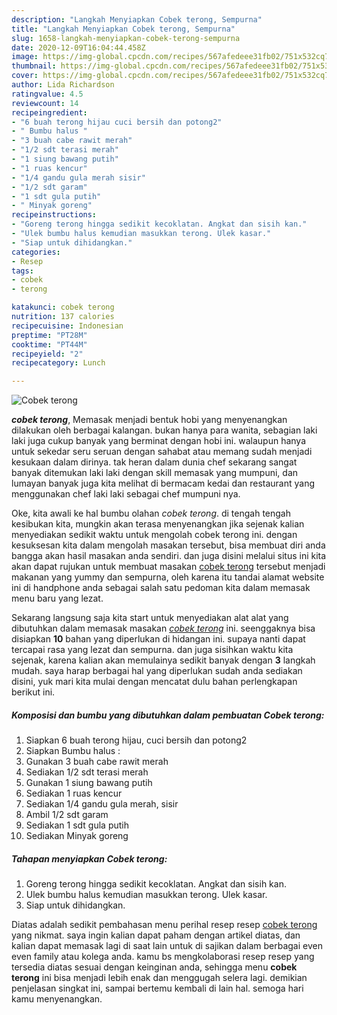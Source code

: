 ```yaml
---
description: "Langkah Menyiapkan Cobek terong, Sempurna"
title: "Langkah Menyiapkan Cobek terong, Sempurna"
slug: 1658-langkah-menyiapkan-cobek-terong-sempurna
date: 2020-12-09T16:04:44.458Z
image: https://img-global.cpcdn.com/recipes/567afedeee31fb02/751x532cq70/cobek-terong-foto-resep-utama.jpg
thumbnail: https://img-global.cpcdn.com/recipes/567afedeee31fb02/751x532cq70/cobek-terong-foto-resep-utama.jpg
cover: https://img-global.cpcdn.com/recipes/567afedeee31fb02/751x532cq70/cobek-terong-foto-resep-utama.jpg
author: Lida Richardson
ratingvalue: 4.5
reviewcount: 14
recipeingredient:
- "6 buah terong hijau cuci bersih dan potong2"
- " Bumbu halus "
- "3 buah cabe rawit merah"
- "1/2 sdt terasi merah"
- "1 siung bawang putih"
- "1 ruas kencur"
- "1/4 gandu gula merah sisir"
- "1/2 sdt garam"
- "1 sdt gula putih"
- " Minyak goreng"
recipeinstructions:
- "Goreng terong hingga sedikit kecoklatan. Angkat dan sisih kan."
- "Ulek bumbu halus kemudian masukkan terong. Ulek kasar."
- "Siap untuk dihidangkan."
categories:
- Resep
tags:
- cobek
- terong

katakunci: cobek terong 
nutrition: 137 calories
recipecuisine: Indonesian
preptime: "PT28M"
cooktime: "PT44M"
recipeyield: "2"
recipecategory: Lunch

---
```



![Cobek terong](https://img-global.cpcdn.com/recipes/567afedeee31fb02/751x532cq70/cobek-terong-foto-resep-utama.jpg)

<b><i>cobek terong</i></b>, Memasak menjadi bentuk hobi yang menyenangkan dilakukan oleh berbagai kalangan. bukan hanya para wanita, sebagian laki laki juga cukup banyak yang berminat dengan hobi ini. walaupun hanya untuk sekedar seru seruan dengan sahabat atau memang sudah menjadi kesukaan dalam dirinya. tak heran dalam dunia chef sekarang sangat banyak ditemukan laki laki dengan skill memasak yang mumpuni, dan lumayan banyak juga kita melihat di bermacam kedai dan restaurant yang menggunakan chef laki laki sebagai chef mumpuni nya.



Oke, kita awali ke hal bumbu olahan <i>cobek terong</i>. di tengah tengah kesibukan kita, mungkin akan terasa menyenangkan jika sejenak kalian menyediakan sedikit waktu untuk mengolah cobek terong ini. dengan kesuksesan kita dalam mengolah masakan tersebut, bisa membuat diri anda bangga akan hasil masakan anda sendiri. dan juga disini melalui situs ini kita akan dapat rujukan untuk membuat masakan <u>cobek terong</u> tersebut menjadi makanan yang yummy dan sempurna, oleh karena itu tandai alamat website ini di handphone anda sebagai salah satu pedoman kita dalam memasak menu baru yang lezat.


Sekarang langsung saja kita start untuk menyediakan alat alat yang dibutuhkan dalam memasak masakan <u><i>cobek terong</i></u> ini. seenggaknya bisa disiapkan <b>10</b> bahan yang diperlukan di hidangan ini. supaya nanti dapat tercapai rasa yang lezat dan sempurna. dan juga sisihkan waktu kita sejenak, karena kalian akan memulainya sedikit banyak dengan <b>3</b> langkah mudah. saya harap berbagai hal yang diperlukan sudah anda sediakan disini, yuk mari kita mulai dengan mencatat dulu bahan perlengkapan berikut ini.

<!--inarticleads1-->

##### Komposisi dan bumbu yang dibutuhkan dalam pembuatan Cobek terong:

1. Siapkan 6 buah terong hijau, cuci bersih dan potong2
1. Siapkan  Bumbu halus :
1. Gunakan 3 buah cabe rawit merah
1. Sediakan 1/2 sdt terasi merah
1. Gunakan 1 siung bawang putih
1. Sediakan 1 ruas kencur
1. Sediakan 1/4 gandu gula merah, sisir
1. Ambil 1/2 sdt garam
1. Sediakan 1 sdt gula putih
1. Sediakan  Minyak goreng




<!--inarticleads2-->

##### Tahapan menyiapkan Cobek terong:

1. Goreng terong hingga sedikit kecoklatan. Angkat dan sisih kan.
1. Ulek bumbu halus kemudian masukkan terong. Ulek kasar.
1. Siap untuk dihidangkan.




Diatas adalah sedikit pembahasan menu perihal resep resep <u>cobek terong</u> yang nikmat. saya ingin kalian dapat paham dengan artikel diatas, dan kalian dapat memasak lagi di saat lain untuk di sajikan dalam berbagai even even family atau kolega anda. kamu bs mengkolaborasi resep resep yang tersedia diatas sesuai dengan keinginan anda, sehingga menu <b>cobek terong</b> ini bisa menjadi lebih enak dan menggugah selera lagi. demikian penjelasan singkat ini, sampai bertemu kembali di lain hal. semoga hari kamu menyenangkan.
